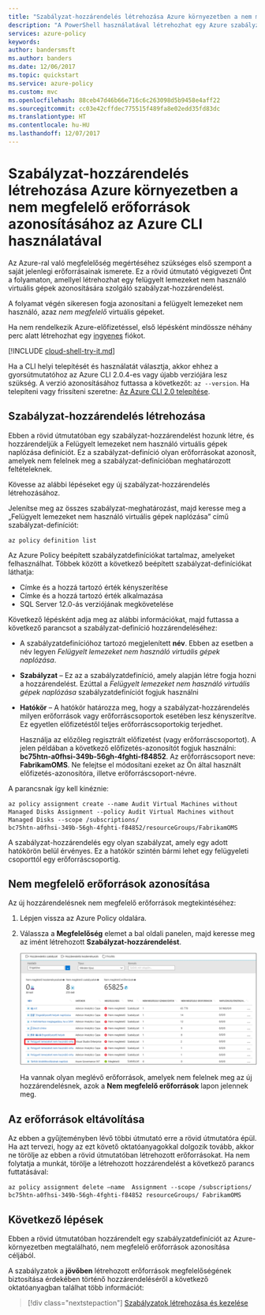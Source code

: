 ```yaml
---
title: "Szabályzat-hozzárendelés létrehozása Azure környezetben a nem megfelelő erőforrások azonosításához az Azure CLI használatával | Microsoft Docs"
description: "A PowerShell használatával létrehozhat egy Azure szabályzat-hozzárendelést a nem megfelelő erőforrások azonosításához."
services: azure-policy
keywords: 
author: bandersmsft
ms.author: banders
ms.date: 12/06/2017
ms.topic: quickstart
ms.service: azure-policy
ms.custom: mvc
ms.openlocfilehash: 88ceb47d46b66e716c6c263098d5b9458e4aff22
ms.sourcegitcommit: cc03e42cffdec775515f489fa8e02edd35fd83dc
ms.translationtype: HT
ms.contentlocale: hu-HU
ms.lasthandoff: 12/07/2017
---
```

# <a name="create-a-policy-assignment-to-identify-non-compliant-resources-in-your-azure-environment-with-the-azure-cli"></a>Szabályzat-hozzárendelés létrehozása Azure környezetben a nem megfelelő erőforrások azonosításához az Azure CLI használatával

Az Azure-ral való megfelelőség megértéséhez szükséges első szempont a saját jelenlegi erőforrásainak ismerete. Ez a rövid útmutató végigvezeti Önt a folyamaton, amellyel létrehozhat egy felügyelt lemezeket nem használó virtuális gépek azonosítására szolgáló szabályzat-hozzárendelést.

A folyamat végén sikeresen fogja azonosítani a felügyelt lemezeket nem használó, azaz *nem megfelelő* virtuális gépeket.

Ha nem rendelkezik Azure-előfizetéssel, első lépésként mindössze néhány perc alatt létrehozhat egy [ingyenes](https://azure.microsoft.com/free/) fiókot.

[!INCLUDE [cloud-shell-try-it.md](../../includes/cloud-shell-try-it.md)]

Ha a CLI helyi telepítését és használatát választja, akkor ehhez a gyorsútmutatóhoz az Azure CLI 2.0.4-es vagy újabb verziójára lesz szükség. A verzió azonosításához futtassa a következőt: `az --version`. Ha telepíteni vagy frissíteni szeretne: [Az Azure CLI 2.0 telepítése]( /cli/azure/install-azure-cli).

## <a name="create-a-policy-assignment"></a>Szabályzat-hozzárendelés létrehozása

Ebben a rövid útmutatóban egy szabályzat-hozzárendelést hozunk létre, és hozzárendeljük a Felügyelt lemezeket nem használó virtuális gépek naplózása definíciót. Ez a szabályzat-definíció olyan erőforrásokat azonosít, amelyek nem felelnek meg a szabályzat-definícióban meghatározott feltételeknek.

Kövesse az alábbi lépéseket egy új szabályzat-hozzárendelés létrehozásához.

Jelenítse meg az összes szabályzat-meghatározást, majd keresse meg a „Felügyelt lemezeket nem használó virtuális gépek naplózása” című szabályzat-definíciót:

```azurecli
az policy definition list
```

Az Azure Policy beépített szabályzatdefiníciókat tartalmaz, amelyeket felhasználhat. Többek között a következő beépített szabályzat-definíciókat láthatja:

- Címke és a hozzá tartozó érték kényszerítése
- Címke és a hozzá tartozó érték alkalmazása
- SQL Server 12.0-ás verziójának megkövetelése

Következő lépésként adja meg az alábbi információkat, majd futtassa a következő parancsot a szabályzat-definíció hozzárendeléséhez:

- A szabályzatdefinícióhoz tartozó megjelenített **név**. Ebben az esetben a név legyen *Felügyelt lemezeket nem használó virtuális gépek naplózása*.
- **Szabályzat** – Ez az a szabályzatdefiníció, amely alapján létre fogja hozni a hozzárendelést. Ezúttal a *Felügyelt lemezeket nem használó virtuális gépek naplózása* szabályzatdefiníciót fogjuk használni
- **Hatókör** – A hatókör határozza meg, hogy a szabályzat-hozzárendelés milyen erőforrások vagy erőforráscsoportok esetében lesz kényszerítve. Ez egyetlen előfizetéstől teljes erőforráscsoportokig terjedhet.

  Használja az előzőleg regisztrált előfizetést (vagy erőforráscsoportot). A jelen példában a következő előfizetés-azonosítót fogjuk használni: **bc75htn-a0fhsi-349b-56gh-4fghti-f84852**. Az erőforráscsoport neve: **FabrikamOMS**. Ne felejtse el módosítani ezeket az Ön által használt előfizetés-azonosítóra, illetve erőforráscsoport-névre.

A parancsnak így kell kinéznie:

```azurecli
az policy assignment create --name Audit Virtual Machines without Managed Disks Assignment --policy Audit Virtual Machines without Managed Disks --scope /subscriptions/
bc75htn-a0fhsi-349b-56gh-4fghti-f84852/resourceGroups/FabrikamOMS
```

A szabályzat-hozzárendelés egy olyan szabályzat, amely egy adott hatókörön belül érvényes. Ez a hatókör szintén bármi lehet egy felügyeleti csoporttól egy erőforráscsoportig.

## <a name="identify-non-compliant-resources"></a>Nem megfelelő erőforrások azonosítása

Az új hozzárendelésnek nem megfelelő erőforrások megtekintéséhez:

1. Lépjen vissza az Azure Policy oldalára.
2. Válassza a **Megfelelőség** elemet a bal oldali panelen, majd keresse meg az imént létrehozott **Szabályzat-hozzárendelést**.

   ![Szabályzatmegfelelőség](media/assign-policy-definition/policy-compliance.png)

   Ha vannak olyan meglévő erőforrások, amelyek nem felelnek meg az új hozzárendelésnek, azok a **Nem megfelelő erőforrások** lapon jelennek meg.

## <a name="clean-up-resources"></a>Az erőforrások eltávolítása

Az ebben a gyűjteményben lévő többi útmutató erre a rövid útmutatóra épül. Ha azt tervezi, hogy az ezt követő oktatóanyagokkal dolgozik tovább, akkor ne törölje az ebben a rövid útmutatóban létrehozott erőforrásokat. Ha nem folytatja a munkát, törölje a létrehozott hozzárendelést a következő parancs futtatásával:

```azurecli
az policy assignment delete –name  Assignment --scope /subscriptions/ bc75htn-a0fhsi-349b-56gh-4fghti-f84852 resourceGroups/ FabrikamOMS
```

## <a name="next-steps"></a>Következő lépések

Ebben a rövid útmutatóban hozzárendelt egy szabályzatdefiníciót az Azure-környezetben megtalálható, nem megfelelő erőforrások azonosítása céljából.

A szabályzatok a **jövőben** létrehozott erőforrások megfelelőségének biztosítása érdekében történő hozzárendeléséről a következő oktatóanyagban találhat több információt:

> [!div class="nextstepaction"]
> [Szabályzatok létrehozása és kezelése](./create-manage-policy.md)
